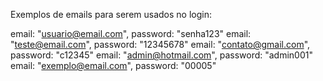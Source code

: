 Exemplos de emails para serem usados no login:

 email: "usuario@email.com", password: "senha123" 
 email: "teste@email.com", password: "12345678" 
 email: "contato@gmail.com", password: "c12345" 
 email: "admin@hotmail.com", password: "admin001" 
 email: "exemplo@email.com", password: "00005" 
